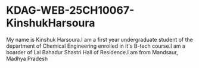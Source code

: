 # KDAG-WEB-25CH10067-KinshukHarsoura
My name is Kinshuk Harsoura.I am a first year undergraduate student of the department of Chemical Engineering enrolled in it's B-tech course.I am a boarder of Lal Bahadur Shastri Hall of Residence.I am from Mandsaur, Madhya Pradesh
